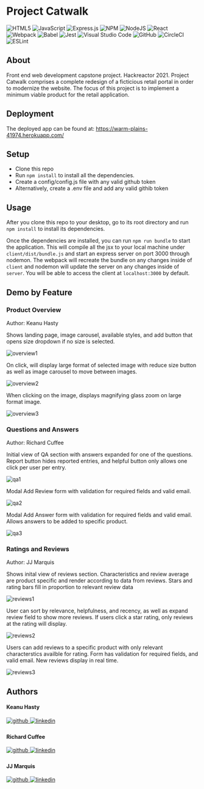 # Project Catwalk
![HTML5](https://img.shields.io/badge/html5-%23E34F26.svg?style=for-the-badge&logo=html5&logoColor=white) ![JavaScript](https://img.shields.io/badge/javascript-%23323330.svg?style=for-the-badge&logo=javascript&logoColor=%23F7DF1E) ![Express.js](https://img.shields.io/badge/express.js-%23404d59.svg?style=for-the-badge&logo=express&logoColor=%2361DAFB) ![NPM](https://img.shields.io/badge/NPM-%23000000.svg?style=for-the-badge&logo=npm&logoColor=white) ![NodeJS](https://img.shields.io/badge/node.js-6DA55F?style=for-the-badge&logo=node.js&logoColor=white) ![React](https://img.shields.io/badge/react-%2320232a.svg?style=for-the-badge&logo=react&logoColor=%2361DAFB) ![Webpack](https://img.shields.io/badge/webpack-%238DD6F9.svg?style=for-the-badge&logo=webpack&logoColor=black) ![Babel](https://img.shields.io/badge/Babel-F9DC3e?style=for-the-badge&logo=babel&logoColor=black) ![Jest](https://img.shields.io/badge/-jest-%23C21325?style=for-the-badge&logo=jest&logoColor=white) ![Visual Studio Code](https://img.shields.io/badge/Visual%20Studio%20Code-0078d7.svg?style=for-the-badge&logo=visual-studio-code&logoColor=white) ![GitHub](https://img.shields.io/badge/github-%23121011.svg?style=for-the-badge&logo=github&logoColor=white) ![CircleCI](https://img.shields.io/badge/CIRCLECI-%23161616.svg?style=for-the-badge&logo=circleci&logoColor=white) ![ESLint](https://img.shields.io/badge/ESLint-4B3263?style=for-the-badge&logo=eslint&logoColor=white)

## About

Front end web development capstone project. Hackreactor 2021. Project Catwalk comprises a complete redesign of a ficticious retail portal in order to modernize the website. The focus of this project is to implement a minimum viable product for the retail application.

## Deployment
The deployed app can be found at: https://warm-plains-41974.herokuapp.com/

## Setup
- Clone this repo
- Run `npm install` to install all the dependencies.
- Create a config/config.js file with any valid github token
- Alternatively, create a .env file and add any valid githib token

## Usage
After you clone this repo to your desktop, go to its root directory and run `npm install` to install its dependencies.

Once the dependencies are installed, you can run  `npm run bundle` to start the application. This will compile all the jsx to your local machine under `client/dist/bundle.js` and start an express server on port 3000 through nodemon. The webpack will recreate the bundle on any changes inside of `client` and nodemon will update the server on any changes inside of `server`. You will be able to access the client at `localhost:3000` by default.

## Demo by Feature

### Product Overview
Author: Keanu Hasty

Shows landing page, image carousel, available styles, and add button that opens size dropdown if no size is selected.

![overview1](./readmeImages/overview1.png)

On click, will display large format of selected image with reduce size button as well as image carousel to move between images.

![overview2](./readmeImages/overview2.png)

When clicking on the image, displays magnifying glass zoom on large format image.

![overview3](./readmeImages/overview3.png)


### Questions and Answers
Author: Richard Cuffee

Initial view of QA section with answers expanded for one of the questions. Report button hides reported entries, and helpful button only allows one click per user per entry.

![qa1](./readmeImages/qa1.png)

Modal Add Review form with validation for required fields and valid email.

![qa2](./readmeImages/qa2.png)

Modal Add Answer form with validation for required fields and valid email. Allows answers to be added to specific product.

![qa3](./readmeImages/qa3.png)

### Ratings and Reviews
Author: JJ Marquis

Shows inital view of reviews section. Characteristics and review average are product specific and render according to data from reviews. Stars and rating bars fill in proportion to relevant review data

![reviews1](./readmeImages/reviews1.png)

User can sort by relevance, helpfulness, and recency, as well as expand review field to show more reviews. If users click a star rating, only reviews at the rating will display.

![reviews2](./readmeImages/reviews2.png)

Users can add reviews to a specific product with only relevant characterstics availble for rating. Form has validation for required fields, and valid email. New reviews display in real time.

![reviews3](./readmeImages/reviews3.png)

## Authors

#### Keanu Hasty
<a href="https://github.com/hastyk52" target="_blank">
<img src=https://img.shields.io/badge/github-%23121011.svg?style=for-the-badge&logo=github&logoColor=white alt=github style="margin-bottom: 5px;" />
</a>
<a href="https://www.linkedin.com/in/keanu-hasty/" target="_blank">
<img src=https://img.shields.io/badge/linkedin-%231E77B5.svg?&style=for-the-badge&logo=linkedin&logoColor=white alt=linkedin style="margin-bottom: 5px;" />
</a>

#### Richard Cuffee
<a href="https://github.com/rgcuffee" target="_blank">
<img src=https://img.shields.io/badge/github-%23121011.svg?style=for-the-badge&logo=github&logoColor=white alt=github style="margin-bottom: 5px;" />
</a>
<a href="https://www.linkedin.com/in/richard-cuffee-0b0b6962/" target="_blank">
<img src=https://img.shields.io/badge/linkedin-%231E77B5.svg?&style=for-the-badge&logo=linkedin&logoColor=white alt=linkedin style="margin-bottom: 5px;" />
</a>

#### JJ Marquis
<a href="https://github.com/JJMrqs" target="_blank">
<img src=https://img.shields.io/badge/github-%23121011.svg?style=for-the-badge&logo=github&logoColor=white alt=github style="margin-bottom: 5px;" />
</a>
<a href="https://www.linkedin.com/in/jj-marquis/" target="_blank">
<img src=https://img.shields.io/badge/linkedin-%231E77B5.svg?&style=for-the-badge&logo=linkedin&logoColor=white alt=linkedin style="margin-bottom: 5px;" />
</a>
